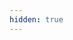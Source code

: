 ```yaml
---
hidden: true
---
```

<script>window.location.replace("https://310mc.github.io/birthday_story/chiaki/2019")</script>
